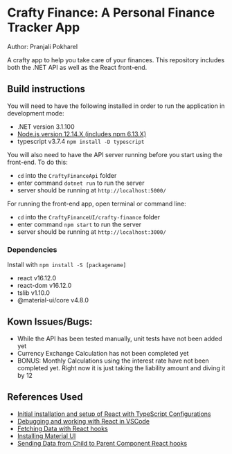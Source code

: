 
# Crafty Finance: A Personal Finance Tracker App

Author: Pranjali Pokharel

A crafty app to help you take care of your finances. This repository includes both the .NET API as well as the React front-end.

## Build instructions
You will need to have the following installed in order to run the application in development mode: 
- .NET version 3.1.100
- [Node.js version 12.14.X (includes npm 6.13.X)](https://nodejs.org/en/download/)
- typescript v3.7.4 `npm install -D typescript`

You will also need to have the API server running before you start using the front-end. To do this:
- `cd` into the `CraftyFinanceApi` folder
-  enter command `dotnet run` to run the server
- server should be running at `http://localhost:5000/`

For running the front-end app, open terminal or command line:
- `cd` into the `CraftyFinanceUI/crafty-finance` folder
- enter command `npm start` to run the server
- server should be running at `http://localhost:3000/`

### Dependencies
Install with `npm install -S [packagename]`
- react v16.12.0
- react-dom v16.12.0
- tslib v1.10.0
- @material-ui/core v4.8.0

## Kown Issues/Bugs:
- While the API has been tested manually, unit tests have not been added yet
- Currency Exchange Calculation has not been completed yet
- BONUS: Monthly Calculations using the interest rate have not been completed yet. Right now it is just taking the liability amount and diving it by 12

## References Used
- [Initial installation and setup of React with TypeScript Configurations](https://fettblog.eu/typescript-react/getting-started/)
- [Debugging and working with React in VSCode](https://code.visualstudio.com/docs/nodejs/reactjs-tutorial)
- [Fetching Data with React hooks](https://www.robinwieruch.de/react-hooks-fetch-data)
- [Installing Material UI](https://material-ui.com/getting-started/installation/)
- [Sending Data from Child to Parent Component React hooks](https://stackoverflow.com/questions/55726886/react-hook-send-data-from-child-to-parent-component)

